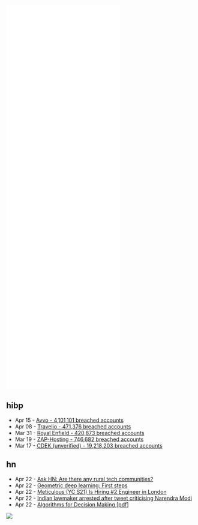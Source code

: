 ![Metrics](https://raw.githubusercontent.com/phixion/phixion/master/metrics.svg)

## hibp

<!--
for https://github.com/phixion/phixion/blob/main/.github/workflows/feeds.yml
-->
<!--START_SECTION:haveibeenpwnd-->
- Apr 15 - [Avvo - 4,101,101 breached accounts](https://haveibeenpwned.com/PwnedWebsites#Avvo)
- Apr 08 - [Travelio - 471,376 breached accounts](https://haveibeenpwned.com/PwnedWebsites#Travelio)
- Mar 31 - [Royal Enfield - 420,873 breached accounts](https://haveibeenpwned.com/PwnedWebsites#RoyalEnfield)
- Mar 19 - [ZAP-Hosting - 746,682 breached accounts](https://haveibeenpwned.com/PwnedWebsites#ZAPHosting)
- Mar 17 - [CDEK (unverified) - 19,218,203 breached accounts](https://haveibeenpwned.com/PwnedWebsites#CDEK)
<!--END_SECTION:haveibeenpwnd-->

## hn

<!--
for https://github.com/phixion/phixion/blob/main/.github/workflows/feeds.yml
-->
<!--START_SECTION:hn-->
- Apr 22 - [Ask HN: Are there any rural tech communities?](https://news.ycombinator.com/item?id=31126749)
- Apr 22 - [Geometric deep learning: First steps](https://a-j.gitbook.io/geometric-deep-learning/)
- Apr 22 - [Meticulous (YC S21) Is Hiring #2 Engineer in London](https://news.ycombinator.com/item?id=31124426)
- Apr 22 - [Indian lawmaker arrested after tweet criticising Narendra Modi](https://www.theguardian.com/world/2022/apr/22/indian-lawmaker-arrested-after-tweet-criticising-narendra-modi)
- Apr 22 - [Algorithms for Decision Making [pdf]](https://algorithmsbook.com/files/dm.pdf)
<!--END_SECTION:hn-->

<!--
for https://yhype.me
-->
![](https://hit.yhype.me/github/profile?user_id=13013670)
